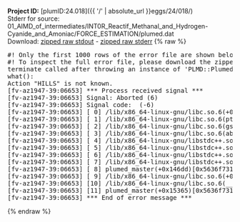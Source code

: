 **Project ID:** [plumID:24.018]({{ '/' | absolute_url }}eggs/24/018/)  
Stderr for source:  01_AIMD_of_intermediates/INT0R_Reactif_Methanal_and_Hydrogen-Cyanide_and_Amoniac/FORCE_ESTIMATION/plumed.dat   
Download: [zipped raw stdout](plumed.dat.plumed_master.stdout.txt.zip) - [zipped raw stderr](plumed.dat.plumed_master.stderr.txt.zip) 
{% raw %}
<pre>
#! Only the first 1000 rows of the error file are shown below
#! To inspect the full error file, please download the zipped raw stderr file above
terminate called after throwing an instance of 'PLMD::Plumed::Exception'
what():
Action "HILLS" is not known.
[fv-az1947-39:06653] *** Process received signal ***
[fv-az1947-39:06653] Signal: Aborted (6)
[fv-az1947-39:06653] Signal code:  (-6)
[fv-az1947-39:06653] [ 0] /lib/x86_64-linux-gnu/libc.so.6(+0x45330)[0x7f162a845330]
[fv-az1947-39:06653] [ 1] /lib/x86_64-linux-gnu/libc.so.6(pthread_kill+0x11c)[0x7f162a89eb2c]
[fv-az1947-39:06653] [ 2] /lib/x86_64-linux-gnu/libc.so.6(gsignal+0x1e)[0x7f162a84527e]
[fv-az1947-39:06653] [ 3] /lib/x86_64-linux-gnu/libc.so.6(abort+0xdf)[0x7f162a8288ff]
[fv-az1947-39:06653] [ 4] /lib/x86_64-linux-gnu/libstdc++.so.6(+0xa5ff5)[0x7f162aca5ff5]
[fv-az1947-39:06653] [ 5] /lib/x86_64-linux-gnu/libstdc++.so.6(+0xbb0da)[0x7f162acbb0da]
[fv-az1947-39:06653] [ 6] /lib/x86_64-linux-gnu/libstdc++.so.6(_ZSt10unexpectedv+0x0)[0x7f162aca5a55]
[fv-az1947-39:06653] [ 7] /lib/x86_64-linux-gnu/libstdc++.so.6(+0xa5a6f)[0x7f162aca5a6f]
[fv-az1947-39:06653] [ 8] plumed_master(+0x146dd)[0x5636f731e6dd]
[fv-az1947-39:06653] [ 9] /lib/x86_64-linux-gnu/libc.so.6(+0x2a1ca)[0x7f162a82a1ca]
[fv-az1947-39:06653] [10] /lib/x86_64-linux-gnu/libc.so.6(__libc_start_main+0x8b)[0x7f162a82a28b]
[fv-az1947-39:06653] [11] plumed_master(+0x15365)[0x5636f731f365]
[fv-az1947-39:06653] *** End of error message ***
</pre>
{% endraw %}
